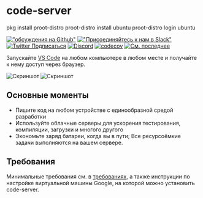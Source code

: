 # code-server
pkg install proot-distro
proot-distro install ubuntu
proot-distro login ubuntu

[!["обсуждения на Github"](https://img.shields.io/badge/%20GitHub-%20Discussions-gray.svg?longCache=true&logo=github&colorB=purple)](https://github.com/coder/code-server/discussions) [!["Присоединяйтесь к нам в Slack"](https://img.shields.io/badge/join-us%20on%20slack-gray.svg?longCache=true&logo=slack&colorB=brightgreen)](https://coder.com/community) [![Twitter Подписаться](https://img.shields.io/twitter/follow/CoderHQ?label=%40CoderHQ&style=social)](https://twitter.com/coderhq) [![Discord](https://img.shields.io/discord/747933592273027093)](https://discord.com/invite/coder) [![codecov](https://codecov.io/gh/coder/code-server/branch/main/graph/badge.svg?token=5iM9farjnC)](https://codecov.io/gh/coder/code-server) [![См. последнее](https://img.shields.io/static/v1?label=Docs&message=see%20latest&color=blue)](https://coder.com/docs/code-server/latest)

Запускайте [VS Code](https://github.com/Microsoft/vscode) на любом компьютере в любом месте и
получайте к нему доступ через браузер.

![Скриншот](./assets/screenshot-1.png)
![Скриншот](./assets/screenshot-2.png)

## Основные моменты

- Пишите код на любом устройстве с единообразной средой разработки
- Используйте облачные серверы для ускорения тестирования, компиляции, загрузки и многого другого
- Экономьте заряд батареи, когда вы в пути; Все ресурсоёмкие задачи выполняются на вашем
сервере.

## Требования

Минимальные требования см. в [требованиях](https://coder.com/docs/code-server/latest/requirements), а также инструкции
по настройке виртуальной машины Google, на которой можно установить code-server.
